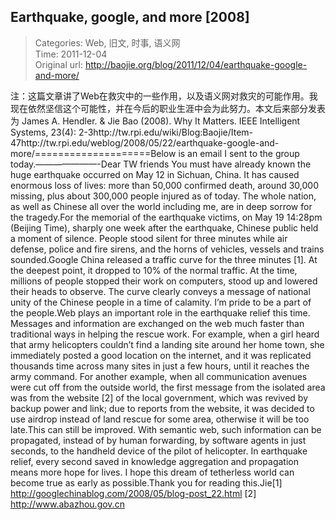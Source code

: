 Earthquake, google, and more [2008]
---
    
> Categories: Web, 旧文, 时事, 语义网  
> Time: 2011-12-04  
> Original url: <http://baojie.org/blog/2011/12/04/earthquake-google-and-more/>
    
注：这篇文章讲了Web在救灾中的一些作用，以及语义网对救灾的可能作用。我现在依然坚信这个可能性，并在今后的职业生涯中会为此努力。本文后来部分发表为 James A. Hendler. & Jie Bao (2008). Why It Matters. IEEE Intelligent Systems, 23(4): 2-3http://tw.rpi.edu/wiki/Blog:Baojie/Item-47http://tw.rpi.edu/weblog/2008/05/22/earthquake-google-and-more/====================Below is an email I sent to the group today.———————-Dear TW friends     You must have already known the huge earthquake occurred on May 12 in Sichuan, China. It has caused enormous loss of lives: more than 50,000 confirmed death, around 30,000 missing, plus about 300,000 people injured as of today. The whole nation, as well as Chinese all over the world including me, are in deep sorrow for the tragedy.For the memorial of the earthquake victims, on May 19 14:28pm (Beijing Time), sharply one week after the earthquake, Chinese public held a moment of silence. People stood silent for three minutes while air defense, police and fire sirens, and the horns of vehicles, vessels and trains sounded.Google China released a traffic curve for the three minutes [1]. At the deepest point, it dropped to 10% of the normal traffic. At the time, millions of people stopped their work on computers, stood up and lowered their heads to observe. The curve clearly conveys a message of national unity of the Chinese people in a time of calamity. I’m pride to be a part of the people.Web plays an important role in the earthquake relief this time. Messages and information are exchanged on the web much faster than traditional ways in helping the rescue work. For example, when a girl heard that army helicopters couldn’t find a landing site around her home town, she immediately posted a good location on the internet, and it was replicated thousands time across many sites in just a few hours, until it reaches the army command. For another example, when all communication avenues were cut off from the outside world, the first message from the isolated area was from the website [2] of the local government, which was revived by backup power and link; due to reports from the website, it was decided to use airdrop instead of land rescue for some area, otherwise it will be too late.This can still be improved. With semantic web, such information can be propagated, instead of by human forwarding, by software agents in just seconds, to the handheld device of the pilot of helicopter. In earthquake relief, every second saved in knowledge aggregation and propagation means more hope for lives. I hope this dream of tetherless world can become true as early as possible.Thank you for reading this.Jie[1] http://googlechinablog.com/2008/05/blog-post_22.html [2] http://www.abazhou.gov.cn